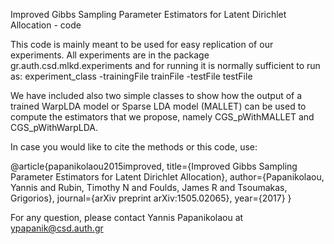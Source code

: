 Improved Gibbs Sampling Parameter Estimators for Latent Dirichlet Allocation - code

This code is mainly meant to be used for easy replication of our experiments.
All experiments are in the package gr.auth.csd.mlkd.experiments and for running it is normally sufficient to run as:
experiment_class -trainingFile trainFile -testFile testFile

We have included also two simple classes to show how the output of a trained WarpLDA model or Sparse LDA model (MALLET) can be used to compute the estimators that we propose, namely CGS_pWithMALLET and CGS_pWithWarpLDA. 

In case you would like to cite the methods or this code, use:

@article{papanikolaou2015improved,
  title={Improved Gibbs Sampling Parameter Estimators for Latent Dirichlet Allocation},
  author={Papanikolaou, Yannis and Rubin, Timothy N and Foulds, James R and Tsoumakas, Grigorios},
  journal={arXiv preprint arXiv:1505.02065},
  year={2017}
}

For any question, please contact Yannis Papanikolaou at ypapanik@csd.auth.gr
